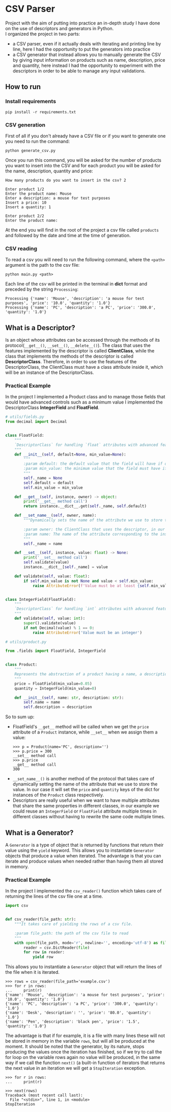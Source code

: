 # CSV Parser
Project with the aim of putting into practice an in-depth study I have done on the use of descriptors and generators in Python.  
I organized the project in two parts:
- a CSV parser, even if it actually deals with iterating and printing line by line, here I had the opportunity to put the generators into practice
- a CSV generator that instead allows you to manually generate the CSV by giving input information on products such as name, description, price and quantity, here instead I had the opportunity to experiment with the descriptors in order to be able to manage any input validations.

## How to run
### Install requirements
```
pip install -r requirements.txt
```

### CSV generation
First of all if you don't already have a CSV file or if you want to generate one you need to run the command:
```
python generate_csv.py
```

Once you run this command, you will be asked for the number of products you want to insert into the CSV and for each 
product you will be asked for the name, description, quantity and price:
```
How many products do you want to insert in the csv? 2

Enter product 1/2
Enter the product name: Mouse
Enter a description: a mouse for test purposes
Insert a price: 10
Insert a quantity: 1

Enter product 2/2
Enter the product name:
```
At the end you will find in the root of the project a csv file called `products` and followed by the date and time at the 
time of generation.

### CSV reading
To read a csv you will need to run the following command, where the `<path>` argument is the path to the csv file:
```
python main.py <path>
```

Each line of the csv will be printed in the terminal in **dict** format and preceded by the string `Processing`:
```
Processing {'name': 'Mouse', 'description': 'a mouse for test purposes', 'price': '10.0', 'quantity': '1.0'}
Processing {'name': 'PC', 'description': 'a PC', 'price': '300.0', 'quantity': '1.0'}

```

## What is a Descriptor?
Is an object whose attributes can be accessed through the methods of its protocol(`__get__()`, `__set__()`, `__delete__()`). 
The class that uses the features implemented by the descriptor is called **ClientClass**, while the class that implements 
the methods of the descriptor is called **DescriptorClass**. Therefore, in order to use the features of the DescriptorClass, 
the ClientClass must have a class attribute inside it, which will be an instance of the DescriptorClass.

### Practical Example
In the project I implemented a Product class and to manage those fields that would have advanced controls such as a minimum value I implemented the DescriptorClass **IntegerField** and **FloatField**.

```python
# utils/fields.py
from decimal import Decimal


class FloatField:
    """
    `DescriptorClass` for handling `float` attributes with advanced features such as default and minimum values.
    """
    def __init__(self, default=None, min_value=None):
        """
        :param default: the default value that the field will have if one is not provided, default to `None`
        :param min_value: the minimum value that the field must have if provided, default to `None`
        """
        self._name = None
        self.default = default
        self.min_value = min_value

    def __get__(self, instance, owner) -> object:
        print('__get__ method call')
        return instance.__dict__.get(self._name, self.default)

    def __set_name__(self, owner, name):
        """Dynamically sets the name of the attribute we use to store the value.

        :param owner: the ClientClass that uses the descriptor, in our case the `Product` class
        :param name: The name of the attribute corresponding to the instance of this DescriptorClass, in our case `price`
        """
        self._name = name

    def __set__(self, instance, value: float) -> None:
        print('__set__ method call')
        self.validate(value)
        instance.__dict__[self._name] = value

    def validate(self, value: float):
        if self.min_value is not None and value < self.min_value:
            raise AttributeError(f'Value must be at least {self.min_value}')


class IntegerField(FloatField):
    """
    `DescriptorClass` for handling `int` attributes with advanced features such as default and minimum values.
    """
    def validate(self, value: int):
        super().validate(value)
        if not Decimal(value) % 1 == 0:
            raise AttributeError('Value must be an integer')
```
```python
# utils/product.py

from .fields import FloatField, IntegerField


class Product:
    """
    Represents the abstraction of a product having a name, a description, a price and a quantity.
    """
    price = FloatField(min_value=0.05)
    quantity = IntegerField(min_value=0)

    def __init__(self, name: str, description: str):
        self.name = name
        self.description = description
```

So to sum up:
- FloatField's `__get__` method will be called when we get the `price` attribute of a `Product` instance, while `__set__` when we assign them a value: 
  ```
  >>> p = Product(name='PC', description='')
  >>> p.price = 300
  __set__ method call
  >>> p.price
  __get__ method call
  300
  ```
- `__set_name__()` is another method of the protocol that takes care of dynamically setting the name of the attribute that we 
use to store the value. In our case it will set the `price` and `quantity` keys of the dict for instances of the `Product` class respectively.
- Descriptors are really useful when we want to have multiple attributes that share the same properties in different classes, 
in our example we could reuse an `IntegerField` or `FloatField` attribute multiple times in different classes without having 
to rewrite the same code multiple times.

## What is a Generator?
A `Generator` is a type of object that is returned by functions that return their value using the `yield` keyword. 
This allows you to instantiate `Generator` objects that produce a value when iterated. 
The advantage is that you can iterate and produce values when needed rather than having them all stored in memory.

### Practical Example
In the project I implemented the `csv_reader()` function which takes care of returning the lines of the csv file one at a time.

```python
import csv


def csv_reader(file_path: str):
    """It takes care of yielding the rows of a csv file.

    :param file_path: the path of the csv file to read
    """
    with open(file_path, mode='r', newline='', encoding='utf-8') as file:
        reader = csv.DictReader(file)
        for row in reader:
            yield row        
```

This allows you to instantiate a `Generator` object that will return the lines of the file when it is iterated.
````
>>> rows = csv_reader(file_path='example.csv')
>>> for r in rows:
...     print(r)
{'name': 'Mouse', 'description': 'a mouse for test purposes', 'price': '10.0', 'quantity': '1.0'}
{'name': 'PC', 'description': 'a PC', 'price': '300.0', 'quantity': '1.0'}
{'name': 'Desk', 'description': '', 'price': '80.0', 'quantity': '1.0'}
{'name': 'Pen', 'description': 'black pen', 'price': '1.5', 'quantity': '1.0'}
````

The advantage is that if for example, it is a file with many lines these will not be stored in memory in the variable 
`rows`, but will all be produced at the moment. 
It should be noted that the generator, by its nature, stops producing the values once the iteration has finished, 
so if we try to call the for loop on the variable rows again no value will be produced, in the same way if we call the 
function `next()` (a built-in function of iterators that returns the next value in an iteration we will get a `StopIteration` exception.

```
>>> for r in rows:
...     print(r)

>>> next(rows)
Traceback (most recent call last):
  File "<stdin>", line 1, in <module>
StopIteration
```